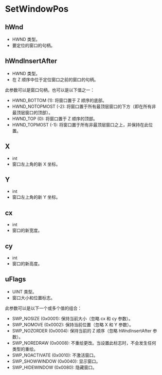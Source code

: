 # SetWindowPos

## hWnd	

- HWND	类型。
- 要定位的窗口的句柄。

## hWndInsertAfter

- HWND 类型。
- 在 Z 顺序中位于定位窗口之前的窗口的句柄。

此参数可以是窗口句柄，也可以是以下值之一：

- HWND_BOTTOM (1): 将窗口置于 Z 顺序的底部。 
- HWND_NOTOPMOST (-2): 将窗口置于所有最顶层窗口的下方（即在所有非最顶层窗口的顶部）。
- HWND_TOP (0): 将窗口置于 Z 顺序的顶部。
- HWND_TOPMOST (-1): 将窗口置于所有非最顶层窗口之上，并保持在此位置。

## X	

- int	
- 窗口左上角的新 X 坐标。

## Y	

- int	
- 窗口左上角的新 Y 坐标。

## cx	

- int	
- 窗口的新宽度。
## cy	

- int	
- 窗口的新高度。


## uFlags

- UINT 类型。
- 窗口大小和位置标志。

此参数可以是以下一个或多个值的组合：

- SWP_NOSIZE (0x0001): 保持当前大小（忽略 cx 和 cy 参数）。
- SWP_NOMOVE (0x0002): 保持当前位置（忽略 X 和 Y 参数）。
- SWP_NOZORDER (0x0004): 保持当前的 Z 顺序（忽略 hWndInsertAfter 参数）。
- SWP_NOREDRAW (0x0008): 不重绘更改。当设置此标志时，不会发生任何类型的重绘。
- SWP_NOACTIVATE (0x0010): 不激活窗口。
- SWP_SHOWWINDOW (0x0040): 显示窗口。
- SWP_HIDEWINDOW (0x0080): 隐藏窗口。